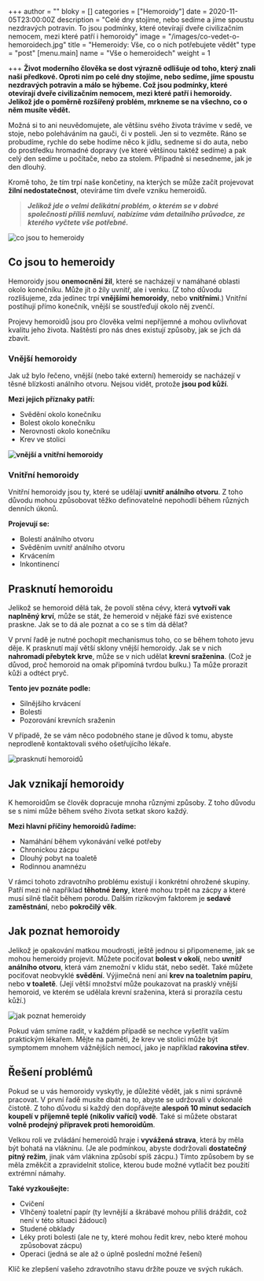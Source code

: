 +++
author = ""
bloky = []
categories = ["Hemoroidy"]
date = 2020-11-05T23:00:00Z
description = "Celé dny stojíme, nebo sedíme a jíme spoustu nezdravých potravin. To jsou podmínky, které otevírají dveře civilizačním nemocem, mezi které patří i hemoroidy"
image = "/images/co-vedet-o-hemoroidech.jpg"
title = "Hemeroidy: Vše, co o nich potřebujete vědět"
type = "post"
[menu.main]
name = "Vše o hemeroidech"
weight = 1

+++
**Život moderního člověka se dost výrazně odlišuje od toho, který znali naši předkové. Oproti nim po celé dny stojíme, nebo sedíme, jíme spoustu nezdravých potravin a málo se hýbeme. Což jsou podmínky, které otevírají dveře civilizačním nemocem, mezi které patří i hemoroidy. Jelikož jde o poměrně rozšířený problém, mrkneme se na všechno, co o něm musíte vědět.**

Možná si to ani neuvědomujete, ale většinu svého života trávíme v sedě, ve stoje, nebo poleháváním na gauči, či v posteli. Jen si to vezměte. Ráno se probudíme, rychle do sebe hodíme něco k jídlu, sedneme si do auta, nebo do prostředku hromadné dopravy (ve které většinou taktéž sedíme) a pak celý den sedíme u počítače, nebo za stolem. Případně si nesedneme, jak je den dlouhý.

Kromě toho, že tím trpí naše končetiny, na kterých se může začít projevovat **žilní nedostatečnost**, otevíráme tím dveře vzniku hemeroidů.

> **_Jelikož jde o velmi delikátní problém, o kterém se v dobré společnosti příliš nemluví, nabízíme vám detailního průvodce, ze kterého vyčtete vše potřebné._**

![co jsou to hemeroidy](/images/co-jsou-to-hemeroidy.jpg)

## Co jsou to hemeroidy

Hemoroidy jsou **onemocnění žil**, které se nacházejí v namáhané oblasti okolo konečníku. Může jít o žíly uvnitř, ale i venku. (Z toho důvodu rozlišujeme, zda jedinec trpí **vnějšími hemoroidy**, nebo **vnitřními**.) Vnitřní postihují přímo konečník, vnější se soustřeďují okolo něj zvenčí.

Projevy hemoroidů jsou pro člověka velmi nepříjemné a mohou ovlivňovat kvalitu jeho života. Naštěstí pro nás dnes existují způsoby, jak se jich dá zbavit.

### Vnější hemoroidy

Jak už bylo řečeno, vnější (nebo také externí) hemeroidy se nacházejí v těsné blízkosti análního otvoru. Nejsou vidět, protože **jsou pod kůží**.

**Mezi jejich příznaky patří:**

* Svědění okolo konečníku
* Bolest okolo konečníku
* Nerovnosti okolo konečníku
* Krev ve stolici

**![vnější a vnitřní hemoroidy](/images/vnejsi-hemoroidy.jpg)**

### Vnitřní hemoroidy

Vnitřní hemoroidy jsou ty, které se udělají **uvnitř análního otvoru**. Z toho důvodu mohou způsobovat těžko definovatelné nepohodlí během různých denních úkonů.

**Projevují se:**

* Bolestí análního otvoru
* Svěděním uvnitř análního otvoru
* Krvácením
* Inkontinencí

## Prasknutí hemoroidu

Jelikož se hemoroid dělá tak, že povolí stěna cévy, která **vytvoří vak naplněný krví**, může se stát, že hemeroid v nějaké fázi své existence praskne. Jak se to dá ale poznat a co se s tím dá dělat?

V první řadě je nutné pochopit mechanismus toho, co se během tohoto jevu děje. K prasknutí mají větší sklony vnější hemoroidy. Jak se v nich **nahromadí přebytek krve**, může se v nich udělat **krevní sraženina**. (Což je důvod, proč hemoroid na omak připomíná tvrdou bulku.) Ta může prorazit kůži a odtéct pryč.

**Tento jev poznáte podle:**

* Silnějšího krvácení
* Bolesti
* Pozorování krevních sraženin

V případě, že se vám něco podobného stane je důvod k tomu, abyste neprodleně kontaktovali svého ošetřujícího lékaře.

![prasknutí hemoroidů](/images/prasknuti-hemoroidu.jpg)

## Jak vznikají hemoroidy

K hemoroidům se člověk dopracuje mnoha různými způsoby. Z toho důvodu se s nimi může během svého života setkat skoro každý.

**Mezi hlavní příčiny hemoroidů řadíme:**

* Namáhání během vykonávání velké potřeby
* Chronickou zácpu
* Dlouhý pobyt na toaletě
* Rodinnou anamnézu

V rámci tohoto zdravotního problému existují i konkrétní ohrožené skupiny. Patří mezi ně například **těhotné ženy**, které mohou trpět na zácpy a které musí silně tlačit během porodu. Dalším rizikovým faktorem je **sedavé zaměstnání**, nebo **pokročilý věk**.

## Jak poznat hemoroidy

Jelikož je opakování matkou moudrosti, ještě jednou si připomeneme, jak se mohou hemeroidy projevit. Můžete pociťovat **bolest v okolí**, nebo **uvnitř análního otvoru**, která vám znemožní v klidu stát, nebo sedět. Také můžete pociťovat neobvyklé **svědění**. Výjimečná není ani **krev na toaletním papíru**, nebo **v toaletě**. (Její větší množství může poukazovat na prasklý vnější hemoroid, ve kterém se udělala krevní sraženina, která si prorazila cestu kůží.)

![jak poznat hemeroidy](/images/jak-poznat-hemoroidy.jpg)

Pokud vám smíme radit, v každém případě se nechce vyšetřit vaším praktickým lékařem. Mějte na paměti, že krev ve stolici může být symptomem mnohem vážnějších nemocí, jako je například **rakovina střev**.

## Řešení problémů

Pokud se u vás hemoroidy vyskytly, je důležité vědět, jak s nimi správně pracovat. V první řadě musíte dbát na to, abyste se udržovali v dokonalé čistotě. Z toho důvodu si každý den dopřávejte **alespoň 10 minut sedacích koupelí v příjemně teplé (nikoliv vařící) vodě**. Také si můžete obstarat **volně prodejný přípravek proti hemoroidům**.

Velkou roli ve zvládání hemeroidů hraje i **vyvážená strava**, která by měla být bohatá na vlákninu. (Je ale podmínkou, abyste dodržovali **dostatečný pitný režim**, jinak vám vláknina způsobí spíš zácpu.) Tímto způsobem by se měla změkčit a zpravidelnit stolice, kterou bude možné vytlačit bez použití extrémní námahy.

**Také vyzkoušejte:**

* Cvičení
* Vlhčený toaletní papír (ty levnější a škrábavé mohou příliš dráždit, což není v této situaci žádoucí)
* Studené obklady
* Léky proti bolesti (ale ne ty, které mohou ředit krev, nebo které mohou způsobovat zácpu)
* Operaci (jedná se ale až o úplně poslední možné řešení)

Klíč ke zlepšení vašeho zdravotního stavu držíte pouze ve svých rukách.